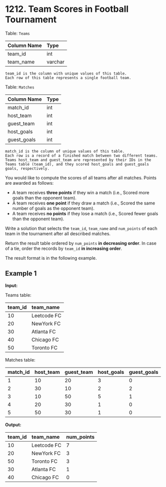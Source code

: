 # 1212. Team Scores in Football Tournament

Table: `Teams`

| Column Name | Type    |
| :---------- | :------ |
| team_id     | int     |
| team_name   | varchar |

```text
team_id is the column with unique values of this table.
Each row of this table represents a single football team.
```

Table: `Matches`

| Column Name | Type |
| :---------- | :--- |
| match_id    | int  |
| host_team   | int  |
| guest_team  | int  |
| host_goals  | int  |
| guest_goals | int  |

```text
match_id is the column of unique values of this table.
Each row is a record of a finished match between two different teams.
Teams host_team and guest_team are represented by their IDs in the Teams table (team_id), and they scored host_goals and guest_goals goals, respectively.
```

You would like to compute the scores of all teams after all matches. Points are awarded as follows:

- A team receives **three points** if they win a match (i.e., Scored more goals than the opponent team).
- A team receives **one point** if they draw a match (i.e., Scored the same number of goals as the opponent team).
- A team receives **no points** if they lose a match (i.e., Scored fewer goals than the opponent team).

Write a solution that selects the `team_id`, `team_name` and `num_points` of each team in the tournament after all described matches.

Return the result table ordered by `num_points` **in decreasing order**. In case of a tie, order the records by `team_id` **in increasing order**.

The result format is in the following example.

## Example 1

**Input:**

Teams table:

| team_id | team_name   |
| :------ | :---------- |
| 10      | Leetcode FC |
| 20      | NewYork FC  |
| 30      | Atlanta FC  |
| 40      | Chicago FC  |
| 50      | Toronto FC  |

Matches table:

| match_id | host_team | guest_team | host_goals | guest_goals |
| :------- | :-------- | :--------- | :--------- | :---------- |
| 1        | 10        | 20         | 3          | 0           |
| 2        | 30        | 10         | 2          | 2           |
| 3        | 10        | 50         | 5          | 1           |
| 4        | 20        | 30         | 1          | 0           |
| 5        | 50        | 30         | 1          | 0           |

**Output:**

| team_id | team_name   | num_points |
| :------ | :---------- | :--------- |
| 10      | Leetcode FC | 7          |
| 20      | NewYork FC  | 3          |
| 50      | Toronto FC  | 3          |
| 30      | Atlanta FC  | 1          |
| 40      | Chicago FC  | 0          |
